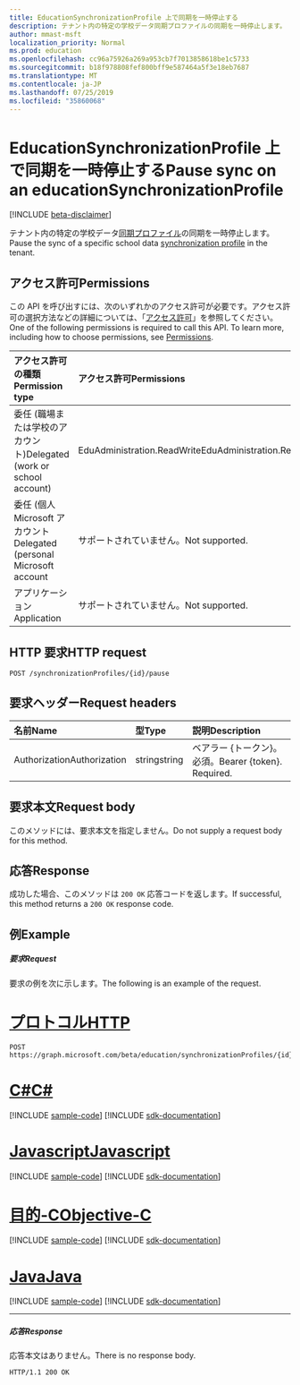 ```yaml
---
title: EducationSynchronizationProfile 上で同期を一時停止する
description: テナント内の特定の学校データ同期プロファイルの同期を一時停止します。
author: mmast-msft
localization_priority: Normal
ms.prod: education
ms.openlocfilehash: cc96a75926a269a953cb7f7013858618be1c5733
ms.sourcegitcommit: b18f978808fef800bff9e587464a5f3e18eb7687
ms.translationtype: MT
ms.contentlocale: ja-JP
ms.lasthandoff: 07/25/2019
ms.locfileid: "35860068"
---
```

# <a name="pause-sync-on-an-educationsynchronizationprofile"></a><span data-ttu-id="760e2-103">EducationSynchronizationProfile 上で同期を一時停止する</span><span class="sxs-lookup"><span data-stu-id="760e2-103">Pause sync on an educationSynchronizationProfile</span></span>

[!INCLUDE [beta-disclaimer](../../includes/beta-disclaimer.md)]

<span data-ttu-id="760e2-104">テナント内の特定の学校データ[同期プロファイル](../resources/educationsynchronizationprofile.md)の同期を一時停止します。</span><span class="sxs-lookup"><span data-stu-id="760e2-104">Pause the sync of a specific school data [synchronization profile](../resources/educationsynchronizationprofile.md) in the tenant.</span></span>

## <a name="permissions"></a><span data-ttu-id="760e2-105">アクセス許可</span><span class="sxs-lookup"><span data-stu-id="760e2-105">Permissions</span></span>
<span data-ttu-id="760e2-p101">この API を呼び出すには、次のいずれかのアクセス許可が必要です。アクセス許可の選択方法などの詳細については、「[アクセス許可](/graph/permissions-reference)」を参照してください。</span><span class="sxs-lookup"><span data-stu-id="760e2-p101">One of the following permissions is required to call this API. To learn more, including how to choose permissions, see [Permissions](/graph/permissions-reference).</span></span>

| <span data-ttu-id="760e2-108">アクセス許可の種類</span><span class="sxs-lookup"><span data-stu-id="760e2-108">Permission type</span></span> | <span data-ttu-id="760e2-109">アクセス許可</span><span class="sxs-lookup"><span data-stu-id="760e2-109">Permissions</span></span> |
|:-----------|:----------|
| <span data-ttu-id="760e2-110">委任 (職場または学校のアカウント)</span><span class="sxs-lookup"><span data-stu-id="760e2-110">Delegated (work or school account)</span></span> | <span data-ttu-id="760e2-111">EduAdministration.ReadWrite</span><span class="sxs-lookup"><span data-stu-id="760e2-111">EduAdministration.ReadWrite</span></span> |
|<span data-ttu-id="760e2-112">委任 (個人 Microsoft アカウント</span><span class="sxs-lookup"><span data-stu-id="760e2-112">Delegated (personal Microsoft account</span></span>|<span data-ttu-id="760e2-113">サポートされていません。</span><span class="sxs-lookup"><span data-stu-id="760e2-113">Not supported.</span></span>|
|<span data-ttu-id="760e2-114">アプリケーション</span><span class="sxs-lookup"><span data-stu-id="760e2-114">Application</span></span>|<span data-ttu-id="760e2-115">サポートされていません。</span><span class="sxs-lookup"><span data-stu-id="760e2-115">Not supported.</span></span>|

## <a name="http-request"></a><span data-ttu-id="760e2-116">HTTP 要求</span><span class="sxs-lookup"><span data-stu-id="760e2-116">HTTP request</span></span>
<!-- { "blockType": "ignored" } -->
```http
POST /synchronizationProfiles/{id}/pause
```

## <a name="request-headers"></a><span data-ttu-id="760e2-117">要求ヘッダー</span><span class="sxs-lookup"><span data-stu-id="760e2-117">Request headers</span></span>
| <span data-ttu-id="760e2-118">名前</span><span class="sxs-lookup"><span data-stu-id="760e2-118">Name</span></span>       | <span data-ttu-id="760e2-119">型</span><span class="sxs-lookup"><span data-stu-id="760e2-119">Type</span></span> | <span data-ttu-id="760e2-120">説明</span><span class="sxs-lookup"><span data-stu-id="760e2-120">Description</span></span>|
|:-----------|:------|:----------|
| <span data-ttu-id="760e2-121">Authorization</span><span class="sxs-lookup"><span data-stu-id="760e2-121">Authorization</span></span>  | <span data-ttu-id="760e2-122">string</span><span class="sxs-lookup"><span data-stu-id="760e2-122">string</span></span>  | <span data-ttu-id="760e2-p102">ベアラー {トークン}。必須。</span><span class="sxs-lookup"><span data-stu-id="760e2-p102">Bearer {token}. Required.</span></span>  |

## <a name="request-body"></a><span data-ttu-id="760e2-125">要求本文</span><span class="sxs-lookup"><span data-stu-id="760e2-125">Request body</span></span>
<span data-ttu-id="760e2-126">このメソッドには、要求本文を指定しません。</span><span class="sxs-lookup"><span data-stu-id="760e2-126">Do not supply a request body for this method.</span></span>
## <a name="response"></a><span data-ttu-id="760e2-127">応答</span><span class="sxs-lookup"><span data-stu-id="760e2-127">Response</span></span>
<span data-ttu-id="760e2-128">成功した場合、このメソッドは `200 OK` 応答コードを返します。</span><span class="sxs-lookup"><span data-stu-id="760e2-128">If successful, this method returns a `200 OK` response code.</span></span>

## <a name="example"></a><span data-ttu-id="760e2-129">例</span><span class="sxs-lookup"><span data-stu-id="760e2-129">Example</span></span>
##### <a name="request"></a><span data-ttu-id="760e2-130">要求</span><span class="sxs-lookup"><span data-stu-id="760e2-130">Request</span></span>
<span data-ttu-id="760e2-131">要求の例を次に示します。</span><span class="sxs-lookup"><span data-stu-id="760e2-131">The following is an example of the request.</span></span>

# <a name="httptabhttp"></a>[<span data-ttu-id="760e2-132">プロトコル</span><span class="sxs-lookup"><span data-stu-id="760e2-132">HTTP</span></span>](#tab/http)
<!-- {
  "blockType": "request",
  "name": "post_synchronizationProfile_pause"
}-->
```http
POST https://graph.microsoft.com/beta/education/synchronizationProfiles/{id}/pause
```
# <a name="ctabcsharp"></a>[<span data-ttu-id="760e2-133">C#</span><span class="sxs-lookup"><span data-stu-id="760e2-133">C#</span></span>](#tab/csharp)
[!INCLUDE [sample-code](../includes/snippets/csharp/post-synchronizationprofile-pause-csharp-snippets.md)]
[!INCLUDE [sdk-documentation](../includes/snippets/snippets-sdk-documentation-link.md)]

# <a name="javascripttabjavascript"></a>[<span data-ttu-id="760e2-134">Javascript</span><span class="sxs-lookup"><span data-stu-id="760e2-134">Javascript</span></span>](#tab/javascript)
[!INCLUDE [sample-code](../includes/snippets/javascript/post-synchronizationprofile-pause-javascript-snippets.md)]
[!INCLUDE [sdk-documentation](../includes/snippets/snippets-sdk-documentation-link.md)]

# <a name="objective-ctabobjc"></a>[<span data-ttu-id="760e2-135">目的-C</span><span class="sxs-lookup"><span data-stu-id="760e2-135">Objective-C</span></span>](#tab/objc)
[!INCLUDE [sample-code](../includes/snippets/objc/post-synchronizationprofile-pause-objc-snippets.md)]
[!INCLUDE [sdk-documentation](../includes/snippets/snippets-sdk-documentation-link.md)]

# <a name="javatabjava"></a>[<span data-ttu-id="760e2-136">Java</span><span class="sxs-lookup"><span data-stu-id="760e2-136">Java</span></span>](#tab/java)
[!INCLUDE [sample-code](../includes/snippets/java/post-synchronizationprofile-pause-java-snippets.md)]
[!INCLUDE [sdk-documentation](../includes/snippets/snippets-sdk-documentation-link.md)]

---


##### <a name="response"></a><span data-ttu-id="760e2-137">応答</span><span class="sxs-lookup"><span data-stu-id="760e2-137">Response</span></span>

<span data-ttu-id="760e2-138">応答本文はありません。</span><span class="sxs-lookup"><span data-stu-id="760e2-138">There is no response body.</span></span>

<!-- {
  "blockType": "response",
  "name": "post_synchronizationProfile_pause"
}-->
```http
HTTP/1.1 200 OK
```


<!-- uuid: 8fcb5dbc-d5aa-4681-8e31-b001d5168d79 
2015-10-25 14:57:30 UTC -->
<!-- {
  "type": "#page.annotation",
  "description": "Example",
  "keywords": "",
  "section": "documentation",
  "tocPath": "",
  "suppressions": [
  ]
}-->
